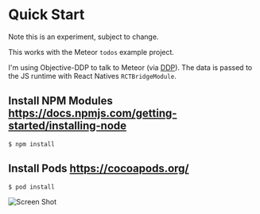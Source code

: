 # Quick Start

Note this is an experiment, subject to change.

This works with the Meteor `todos` example project.

I'm using Objective-DDP to talk to Meteor (via [DDP](http://en.wikipedia.org/wiki/Distributed_Data_Protocol)). The data is passed to the JS runtime with React Natives `RCTBridgeModule`.

## Install NPM Modules <https://docs.npmjs.com/getting-started/installing-node>

```
$ npm install
```

## Install Pods <https://cocoapods.org/>

```
$ pod install
```
![Screen Shot](https://raw.githubusercontent.com/hharnisc/react-native-meteor/master/ScreenShot.png)
